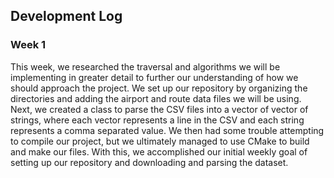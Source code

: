 ## Development Log

### Week 1
This week, we researched the traversal and algorithms we will be implementing in greater detail to further our understanding of how we should approach the project. We set up our repository by organizing the directories and adding the airport and route data files we will be using. Next, we created a class to parse the CSV files into a vector of vector of strings, where each vector represents a line in the CSV and each string represents a comma separated value. We then had some trouble attempting to compile our project, but we ultimately managed to use CMake to build and make our files. With this, we accomplished our initial weekly goal of setting up our repository and downloading and parsing the dataset.